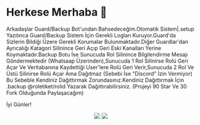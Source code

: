 # Herkese Merhaba 👋

Arkadaşlar Guard/Backup Bot'undan Bahsedeceğim.Otomatik Sistem|.setup Yazılınca Guard/Backup Sistem İçin Gerekli Logları Kuruyor.Guard'da Sizlerin Bildiği Üzere Gerekli Korumalar Bulunmaktadır.Diğer Guardlar'dan Ayrıcalığı Katagori Silinince Geri Açıp Geri Eski Kanalları Yerine Koymaktadır.Backup Botu İse Sunucuda Rol Silinince Bilgilendirme Mesajı Göndermektedir (Whatsaap Üzerinden),Sunucuda 1 Rol Silinirse Rolü Geri Açar Ve Veritabanına Kaydettiği User'lere Rolü Geri Verir,Sunucuda 2 Rol Ve Üstü Silinirse Rolü Açar Ama Dağıtmaz (Sebebi İse "Discord" İzin Vermiyor) Bu Sebeble Kendiniz Dağıttırmak Zorundasınız.Kendiniz Dağıttırmak İçin .backup @roletiket/rolid Yazarak Dağıttırabilirsiniz. (Projeyi 90 Star Ve 30 Fork Olduğunda Paylaşacağım)

İyi Günler!

<p align="center">
  <a href="https://discord.com/users/576110299929640976"><img src="https://img.shields.io/badge/remornnn%20-7289DA.svg?&style=for-the-badge&logo=discord&logoColor=white"></a>
  <a href="https://github.com/remornxd"><img src="https://img.shields.io/badge/remornn%20-1d202b.svg?&style=for-the-badge&logo=github&logoColor=white"></a>
</p>
